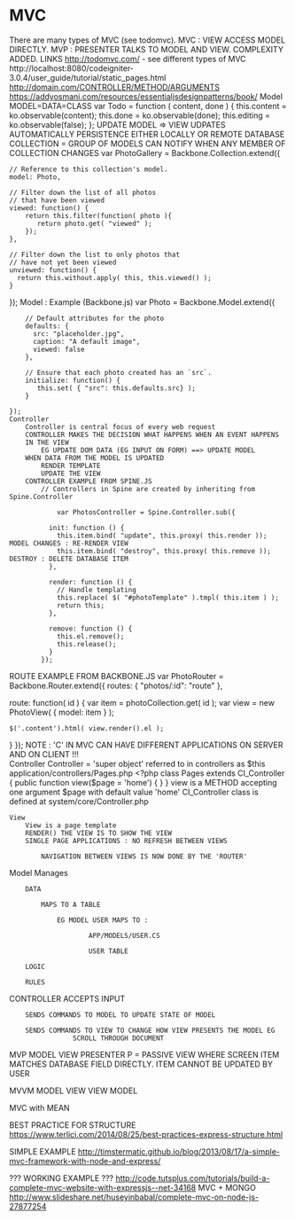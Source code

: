 
# MVC 

There are many types of MVC (see todomvc).
MVC : VIEW ACCESS MODEL DIRECTLY.
MVP : PRESENTER TALKS TO MODEL AND VIEW.  COMPLEXITY ADDED.
LINKS
	http://todomvc.com/ - see different types of MVC
	http://localhost:8080/codeigniter-3.0.4/user_guide/tutorial/static_pages.html
	http://domain.com/CONTROLLER/METHOD/ARGUMENTS
	https://addyosmani.com/resources/essentialjsdesignpatterns/book/
Model
	MODEL=DATA=CLASS
var Todo = function ( content, done ) {
    this.content = ko.observable(content);
    this.done = ko.observable(done);
    this.editing = ko.observable(false);
};
		UPDATE MODEL => VIEW UDPATES AUTOMATICALLY
	PERSISTENCE EITHER LOCALLY OR REMOTE DATABASE
COLLECTION = GROUP OF MODELS 
	CAN NOTIFY WHEN ANY MEMBER OF COLLECTION CHANGES
var PhotoGallery = Backbone.Collection.extend({
 
    // Reference to this collection's model.
    model: Photo,
 
    // Filter down the list of all photos
    // that have been viewed
    viewed: function() {
        return this.filter(function( photo ){
           return photo.get( "viewed" );
        });
    },
 
    // Filter down the list to only photos that
    // have not yet been viewed
    unviewed: function() {
      return this.without.apply( this, this.viewed() );
    }
});
Model : Example (Backbone.js)
	var Photo = Backbone.Model.extend({
	 
		// Default attributes for the photo
		defaults: {
		  src: "placeholder.jpg",
		  caption: "A default image",
		  viewed: false
		},
	 
		// Ensure that each photo created has an `src`.
		initialize: function() {
		   this.set( { "src": this.defaults.src} );
		}
	 
	});
	Controller
		Controller is central focus of every web request
		CONTROLLER MAKES THE DECISION WHAT HAPPENS WHEN AN EVENT HAPPENS 
		IN THE VIEW
			EG UPDATE DOM DATA (EG INPUT ON FORM) ==> UPDATE MODEL
		WHEN DATA FROM THE MODEL IS UPDATED
			RENDER TEMPLATE
			UPDATE THE VIEW 
		CONTROLLER EXAMPLE FROM SPINE.JS
			// Controllers in Spine are created by inheriting from Spine.Controller
 
				var PhotosController = Spine.Controller.sub({
				 
			  init: function () {
				this.item.bind( "update", this.proxy( this.render ));               MODEL CHANGES : RE-RENDER VIEW
				this.item.bind( "destroy", this.proxy( this.remove ));            DESTROY : DELETE DATABASE ITEM 
			  },
			 
			  render: function () {
				// Handle templating
				this.replace( $( "#photoTemplate" ).tmpl( this.item ) );
				return this;
			  },
			 
			  remove: function () {
				this.el.remove();
				this.release();
			  }
			});
ROUTE EXAMPLE FROM BACKBONE.JS
var PhotoRouter = Backbone.Router.extend({
  routes: { "photos/:id": "route" },
 
  route: function( id ) {
    var item = photoCollection.get( id );
    var view = new PhotoView( { model: item } );
 
    $('.content').html( view.render().el );
  }
});
	NOTE : 'C' IN MVC CAN HAVE DIFFERENT APPLICATIONS ON SERVER AND ON CLIENT !!!	
Controller 
	Controller = 'super object' referred to in controllers as $this
	application/controllers/Pages.php
		<?php
		class Pages extends CI_Controller {
			   public function view($page = 'home')
			 {
			 }
		}
	 view is a METHOD accepting one argument $page with default value 'home'
	CI_Controller class is defined at system/core/Controller.php
	
	View
		View is a page template
		RENDER() THE VIEW IS TO SHOW THE VIEW
		SINGLE PAGE APPLICATIONS : NO REFRESH BETWEEN VIEWS
	
			NAVIGATION BETWEEN VIEWS IS NOW DONE BY THE 'ROUTER'
	
Model
	Manages
		
		DATA
			
			MAPS TO A TABLE
			
				EG MODEL USER MAPS TO :
				
						APP/MODELS/USER.CS
				
						USER TABLE 	
			
		LOGIC
		
		RULES
		
		
CONTROLLER
	ACCEPTS INPUT 
	
		SENDS COMMANDS TO MODEL TO UPDATE STATE OF MODEL
		
		SENDS COMMANDS TO VIEW TO CHANGE HOW VIEW PRESENTS THE MODEL EG
					SCROLL THROUGH DOCUMENT
					
MVP MODEL VIEW PRESENTER
	P = PASSIVE VIEW WHERE SCREEN ITEM MATCHES DATABASE FIELD DIRECTLY.  ITEM
			CANNOT BE UPDATED BY USER
			
			
MVVM MODEL VIEW VIEW MODEL
	
MVC with MEAN

BEST PRACTICE FOR STRUCTURE
	https://www.terlici.com/2014/08/25/best-practices-express-structure.html
	
SIMPLE  EXAMPLE
	http://timstermatic.github.io/blog/2013/08/17/a-simple-mvc-framework-with-node-and-express/
	
??? WORKING EXAMPLE ???
http://code.tutsplus.com/tutorials/build-a-complete-mvc-website-with-expressjs--net-34168
MVC + MONGO 
	http://www.slideshare.net/huseyinbabal/complete-mvc-on-node-js-27877254
				
